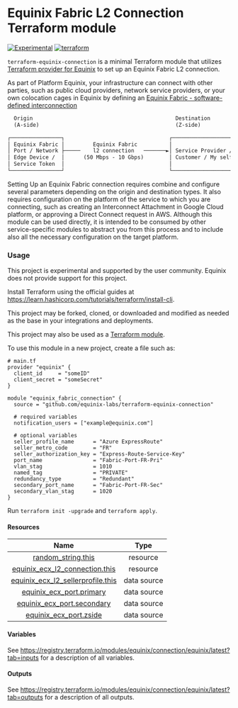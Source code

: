 # Equinix Fabric L2 Connection Terraform module

[![Experimental](https://img.shields.io/badge/Stability-Experimental-red.svg)](https://github.com/equinix-labs/standards#about-uniform-standards)
[![terraform](https://github.com/equinix-labs/terraform-equinix-template/actions/workflows/integration.yaml/badge.svg)](https://github.com/equinix-labs/terraform-equinix-template/actions/workflows/integration.yaml)

`terraform-equinix-connection` is a minimal Terraform module that utilizes [Terraform provider for Equinix](https://registry.terraform.io/providers/equinix/equinix/latest) to set up an Equinix Fabric L2 connection.

As part of Platform Equinix, your infrastructure can connect with other parties, such as public cloud providers, network service providers, or your own colocation cages in Equinix by defining an [Equinix Fabric - software-defined interconnection](https://docs.equinix.com/en-us/Content/Interconnection/Fabric/Fabric-landing-main.htm)

```html
  Origin                                             Destination
  (A-side)                                           (Z-side)

┌────────────────┐                                 ┌────────────────────┐
│ Equinix Fabric │         Equinix Fabric          │                    │
│ Port / Network ├─────    l2 connection   ───────►│ Service Provider / │
│ Edge Device /  │      (50 Mbps - 10 Gbps)        │ Customer / My self │
│ Service Token  │                                 │                    │
└────────────────┘                                 └────────────────────┘
```

Setting Up an Equinix Fabric connection requires combine and configure several parameters depending on the origin and destination types. It also requires configuration on the platform of the service to which you are connecting, such as creating an Interconnect Attachment in Google Cloud platform, or approving a Direct Connect request in AWS. Although this module can be used directly, it is intended to be consumed by other service-specific modules to abstract you from this process and to include also all the necessary configuration on the target platform.

### Usage

This project is experimental and supported by the user community. Equinix does not provide support for this project.

Install Terraform using the official guides at <https://learn.hashicorp.com/tutorials/terraform/install-cli>.

This project may be forked, cloned, or downloaded and modified as needed as the base in your integrations and deployments.

This project may also be used as a [Terraform module](https://learn.hashicorp.com/collections/terraform/modules).

To use this module in a new project, create a file such as:

```hcl
# main.tf
provider "equinix" {
  client_id     = "someID"
  client_secret = "someSecret"
}

module "equinix_fabric_connection" {
  source = "github.com/equinix-labs/terraform-equinix-connection"

  # required variables
  notification_users = ["example@equinix.com"]

  # optional variables
  seller_profile_name      = "Azure ExpressRoute"
  seller_metro_code        = "FR"
  seller_authorization_key = "Express-Route-Service-Key"
  port_name                = "Fabric-Port-FR-Pri"
  vlan_stag                = 1010
  named_tag                = "PRIVATE"
  redundancy_type          = "Redundant"
  secondary_port_name      = "Fabric-Port-FR-Sec"
  secondary_vlan_stag      = 1020
}
```

Run `terraform init -upgrade` and `terraform apply`.

#### Resources

| Name | Type |
| :-----: | :------: |
| [random_string.this](https://registry.terraform.io/providers/hashicorp/random/latest/docs/resources/string) | resource |
| [equinix_ecx_l2_connection.this](https://registry.terraform.io/providers/equinix/equinix/latest/docs/resources/equinix_ecx_l2_connection) | resource |
| [equinix_ecx_l2_sellerprofile.this](https://registry.terraform.io/providers/equinix/equinix/latest/docs/data-sources/equinix_ecx_l2_sellerprofile) | data source |
| [equinix_ecx_port.primary](https://registry.terraform.io/providers/equinix/equinix/latest/docs/data-sources/equinix_ecx_port) | data source |
| [equinix_ecx_port.secondary](https://registry.terraform.io/providers/equinix/equinix/latest/docs/data-sources/equinix_ecx_port) | data source |
| [equinix_ecx_port.zside](https://registry.terraform.io/providers/equinix/equinix/latest/docs/data-sources/equinix_ecx_port) | data source |

#### Variables

See <https://registry.terraform.io/modules/equinix/connection/equinix/latest?tab=inputs> for a description of all variables.

#### Outputs

See <https://registry.terraform.io/modules/equinix/connection/equinix/latest?tab=outputs> for a description of all outputs.
